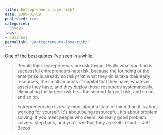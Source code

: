 ```yaml
---
title: Entrepreneurs love risk?
date: 2009-01-09
published: true
categories:
- Essays
tags:
- business
permalink: "/entrepreneurs-love-risk/"
---
```

One of the best quotes I've seen in a while.
>People think entrepreneurs are risk-loving. Really what you find is successful entrepreneurs hate risk, because the founding of the enterprise is already so risky that what they do is take their early resources, the small amounts of capital that they have, whatever assets they have, and they deploy those resources systematically, eliminating the largest risk first, the second-largest risk, and so on, and so on.

>Entrepreneurship is really more about a state of mind than it is about working for yourself. It's about being resourceful, it's about problem solving. If you meet people who seem like really good problem solvers, step back, and you'll see that they are self-reliant. - Jeff Bezos
